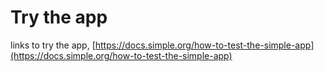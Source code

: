 # Try the app

links to try the app, [https://docs.simple.org/how-to-test-the-simple-app](https://docs.simple.org/how-to-test-the-simple-app)
